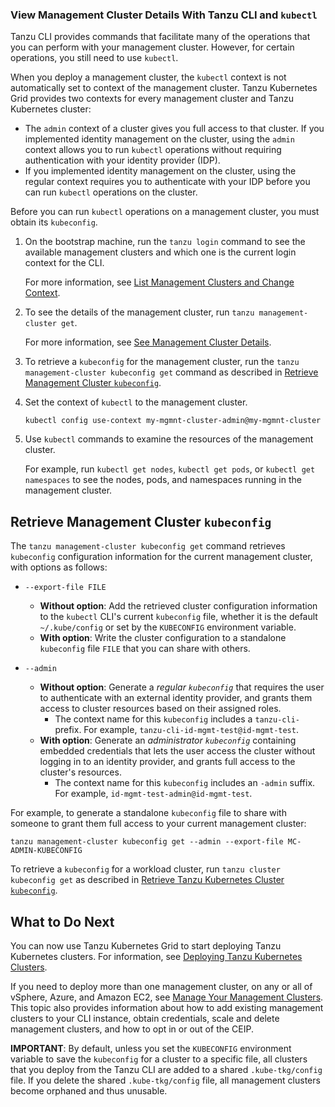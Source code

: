 ### View Management Cluster Details With Tanzu CLI and `kubectl`

Tanzu CLI provides commands that facilitate many of the operations that you can perform with your management cluster. However, for certain operations, you still need to use `kubectl`. 

When you deploy a management cluster, the `kubectl` context is not automatically set to context of the management cluster. Tanzu Kubernetes Grid provides two contexts for every management cluster and Tanzu Kubernetes cluster:  

- The `admin` context of a cluster gives you full access to that cluster. If you implemented identity management on the cluster, using the `admin` context allows you to run `kubectl` operations without requiring authentication with your identity provider (IDP). 
- If you implemented identity management on the cluster, using the regular context requires you to authenticate with your IDP before you can run `kubectl` operations on the cluster.

Before you can run `kubectl` operations on a management cluster, you must obtain its `kubeconfig`.
   
1. On the bootstrap machine, run the `tanzu login` command to see the available management clusters and which one is the current login context for the CLI. 

   For more information, see [List Management Clusters and Change Context](../cluster-lifecycle/multiple-management-clusters.md#login).

1. To see the details of the management cluster, run `tanzu management-cluster get`.  

   For more information, see [See Management Cluster Details](../cluster-lifecycle/multiple-management-clusters.md#list-mc).

1. To retrieve a `kubeconfig` for the management cluster, run the `tanzu management-cluster kubeconfig get` command as described in [Retrieve Management Cluster `kubeconfig`](#kubeconfig).
   
1. Set the context of `kubectl` to the management cluster.

   ```
   kubectl config use-context my-mgmnt-cluster-admin@my-mgmnt-cluster
   ```

1. Use `kubectl` commands to examine the resources of the management cluster.

   For example, run `kubectl get nodes`, `kubectl get pods`, or `kubectl get namespaces` to see the nodes, pods, and namespaces running in the management cluster.


## Retrieve Management Cluster `kubeconfig`

The `tanzu management-cluster kubeconfig get` command retrieves `kubeconfig` configuration information for the current management cluster, with options as follows:

- `--export-file FILE`
  - **Without option**: Add the retrieved cluster configuration information to the `kubectl` CLI's current `kubeconfig` file, whether it is the default `~/.kube/config` or set by the `KUBECONFIG` environment variable.
  - **With option**: Write the cluster configuration to a standalone `kubeconfig` file `FILE` that you can share with others.

- `--admin`
  - **Without option**: Generate a _regular `kubeconfig`_ that requires the user to authenticate with an external identity provider, and grants them access to cluster resources based on their assigned roles.
      - The context name for this `kubeconfig` includes a `tanzu-cli-` prefix. For example, `tanzu-cli-id-mgmt-test@id-mgmt-test`.
  - **With option**: Generate an _administrator `kubeconfig`_ containing embedded credentials that lets the user access the cluster without logging in to an identity provider, and grants full access to the cluster's resources.
      - The context name for this `kubeconfig` includes an `-admin` suffix. For example, `id-mgmt-test-admin@id-mgmt-test`.

For example, to generate a standalone `kubeconfig` file to share with someone to grant them full access to your current management cluster:

   ```
   tanzu management-cluster kubeconfig get --admin --export-file MC-ADMIN-KUBECONFIG
   ```

To retrieve a `kubeconfig` for a workload cluster, run `tanzu cluster kubeconfig get` as described in [Retrieve Tanzu Kubernetes Cluster `kubeconfig`](../cluster-lifecycle/connect.md#kubeconfig).


## <a id="what-next"></a> What to Do Next

You can now use Tanzu Kubernetes Grid to start deploying Tanzu Kubernetes clusters. For information, see [Deploying Tanzu Kubernetes Clusters](../tanzu-k8s-clusters/index.md).

If you need to deploy more than one management cluster, on any or all of vSphere, Azure, and Amazon EC2, see [Manage Your Management Clusters](../cluster-lifecycle/multiple-management-clusters.md). This topic also provides information about how to add existing management clusters to your CLI instance, obtain credentials, scale and delete management clusters, and how to opt in or out of the CEIP.

**IMPORTANT**: By default, unless you set the `KUBECONFIG` environment variable to save the `kubeconfig` for a cluster to a specific file, all clusters that you deploy from the Tanzu CLI are added to a shared `.kube-tkg/config` file. If you delete the shared `.kube-tkg/config` file, all management clusters become orphaned and thus unusable.
